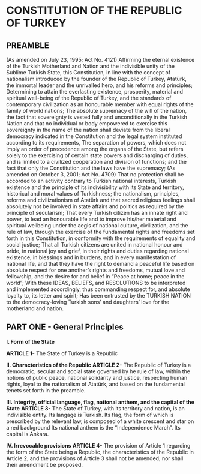 # CONSTITUTION OF THE REPUBLIC OF TURKEY 
## PREAMBLE
(As amended on July 23, 1995; Act No. 4121)
Affirming the eternal existence of the Turkish Motherland
and Nation and the indivisible unity of the Sublime Turkish
State, this Constitution, in line with the concept of nationalism
introduced by the founder of the Republic of Turkey, Atatürk,
the immortal leader and the unrivalled hero, and his reforms and
principles;
Determining to attain the everlasting existence, prosperity,
material and spiritual well-being of the Republic of Turkey, and
the standards of contemporary civilization as an honourable
member with equal rights of the family of world nations;
The absolute supremacy of the will of the nation, the fact
that sovereignty is vested fully and unconditionally in the
Turkish Nation and that no individual or body empowered to
exercise this sovereignty in the name of the nation shall deviate
from the liberal democracy indicated in the Constitution and the
legal system instituted according to its requirements,
The separation of powers, which does not imply an order
of precedence among the organs of the State, but refers solely
to the exercising of certain state powers and discharging of
duties, and is limited to a civilized cooperation and division of
functions; and the fact that only the Constitution and the laws
have the supremacy;
(As amended on October 3, 2001; Act No. 4709) That no
protection shall be accorded to an activity contrary to Turkish
national interests, Turkish existence and the principle of its
indivisibility with its State and territory, historical and moral
values of Turkishness; the nationalism, principles, reforms and
civilizationism of Atatürk and that sacred religious feelings shall
absolutely not be involved in state affairs and politics as required
by the principle of secularism;
That every Turkish citizen has an innate right and power,
to lead an honourable life and to improve his/her material
and spiritual wellbeing under the aegis of national culture,
civilization, and the rule of law, through the exercise of the
fundamental rights and freedoms set forth in this Constitution, in
conformity with the requirements of equality and social justice;
That all Turkish citizens are united in national honour
and pride, in national joy and grief, in their rights and duties
regarding national existence, in blessings and in burdens, and
in every manifestation of national life, and that they have the
right to demand a peaceful life based on absolute respect for one
another’s rights and freedoms, mutual love and fellowship, and
the desire for and belief in “Peace at home; peace in the world”;
With these IDEAS, BELIEFS, and RESOLUTIONS to be
interpreted and implemented accordingly, thus commanding
respect for, and absolute loyalty to, its letter and spirit;
Has been entrusted by the TURKISH NATION to the
democracy-loving Turkish sons’ and daughters’ love for the
motherland and nation.

## PART ONE - General Principles
**I. Form of the State**

**ARTICLE 1-** The State of Turkey is a Republic

**II. Characteristics of the Republic**
**ARTICLE 2-** The Republic of Turkey is a democratic, secular
and social state governed by he rule of law, within the notions
of public peace, national solidarity and justice, respecting
human rights, loyal to the nationalism of Atatürk, and based on
the fundamental tenets set forth in the preamble.

**III. Integrity, official language, flag, national anthem, and the capital of the State**
**ARTICLE 3-** The State of Turkey, with its territory and nation,
is an indivisible entity. Its langage is Turkish.
Its flag, the form of which is prescribed by the relevant law,
is composed of a white crescent and star on a red background
Its national anthem is the “Independence March”.
Its capital is Ankara.

**IV. Irrevocable provisions**
**ARTICLE 4-** The provision of Article 1 regarding the form
of the State being a Republic, the characteristics of the Republic
in Article 2, and the provisions of Article 3 shall not be amended,
nor shall their amendment be proposed.
